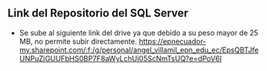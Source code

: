 ## Link del Repositorio del SQL Server
- Se sube al siguiente link del drive ya que debido a su peso mayor de 25 MB, no permite subir directamente.
https://epnecuador-my.sharepoint.com/:f:/g/personal/angel_villamil_epn_edu_ec/EpsQBTJfeUNPuZjGUUFbHS0BP7F8aWyLchUi05ScNmTsUQ?e=dPoV6I
